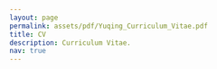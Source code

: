 ```yaml
---
layout: page
permalink: assets/pdf/Yuqing_Curriculum_Vitae.pdf
title: CV
description: Curriculum Vitae.
nav: true
---
```

